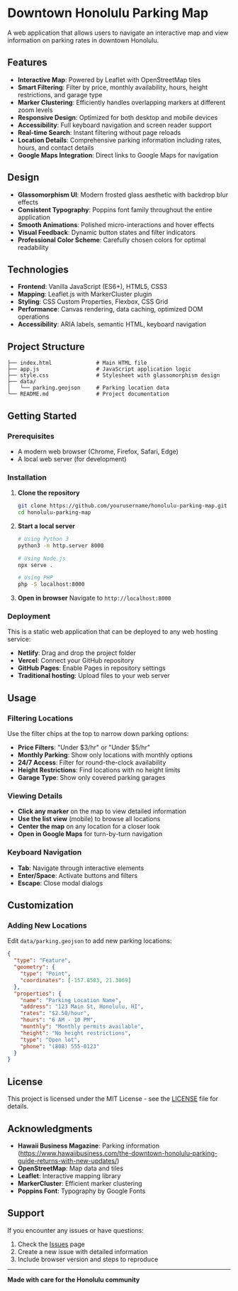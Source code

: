 # Downtown Honolulu Parking Map

A web application that allows users to navigate an interactive map and view information on parking rates in downtown Honolulu.

## Features

- **Interactive Map**: Powered by Leaflet with OpenStreetMap tiles
- **Smart Filtering**: Filter by price, monthly availability, hours, height restrictions, and garage type
- **Marker Clustering**: Efficiently handles overlapping markers at different zoom levels
- **Responsive Design**: Optimized for both desktop and mobile devices
- **Accessibility**: Full keyboard navigation and screen reader support
- **Real-time Search**: Instant filtering without page reloads
- **Location Details**: Comprehensive parking information including rates, hours, and contact details
- **Google Maps Integration**: Direct links to Google Maps for navigation

## Design

- **Glassomorphism UI**: Modern frosted glass aesthetic with backdrop blur effects
- **Consistent Typography**: Poppins font family throughout the entire application
- **Smooth Animations**: Polished micro-interactions and hover effects
- **Visual Feedback**: Dynamic button states and filter indicators
- **Professional Color Scheme**: Carefully chosen colors for optimal readability

## Technologies

- **Frontend**: Vanilla JavaScript (ES6+), HTML5, CSS3
- **Mapping**: Leaflet.js with MarkerCluster plugin
- **Styling**: CSS Custom Properties, Flexbox, CSS Grid
- **Performance**: Canvas rendering, data caching, optimized DOM operations
- **Accessibility**: ARIA labels, semantic HTML, keyboard navigation

## Project Structure

```
├── index.html              # Main HTML file
├── app.js                  # JavaScript application logic
├── style.css               # Stylesheet with glassomorphism design
├── data/
│   └── parking.geojson     # Parking location data
└── README.md               # Project documentation
```

## Getting Started

### Prerequisites

- A modern web browser (Chrome, Firefox, Safari, Edge)
- A local web server (for development)

### Installation

1. **Clone the repository**
   ```bash
   git clone https://github.com/yourusername/honolulu-parking-map.git
   cd honolulu-parking-map
   ```

2. **Start a local server**
   ```bash
   # Using Python 3
   python3 -m http.server 8000
   
   # Using Node.js
   npx serve .
   
   # Using PHP
   php -S localhost:8000
   ```

3. **Open in browser**
   Navigate to `http://localhost:8000`

### Deployment

This is a static web application that can be deployed to any web hosting service:

- **Netlify**: Drag and drop the project folder
- **Vercel**: Connect your GitHub repository
- **GitHub Pages**: Enable Pages in repository settings
- **Traditional hosting**: Upload files to your web server

## Usage

### Filtering Locations

Use the filter chips at the top to narrow down parking options:

- **Price Filters**: "Under $3/hr" or "Under $5/hr"
- **Monthly Parking**: Show only locations with monthly options
- **24/7 Access**: Filter for round-the-clock availability
- **Height Restrictions**: Find locations with no height limits
- **Garage Type**: Show only covered parking garages

### Viewing Details

- **Click any marker** on the map to view detailed information
- **Use the list view** (mobile) to browse all locations
- **Center the map** on any location for a closer look
- **Open in Google Maps** for turn-by-turn navigation

### Keyboard Navigation

- **Tab**: Navigate through interactive elements
- **Enter/Space**: Activate buttons and filters
- **Escape**: Close modal dialogs

## Customization

### Adding New Locations

Edit `data/parking.geojson` to add new parking locations:

```json
{
  "type": "Feature",
  "geometry": {
    "type": "Point",
    "coordinates": [-157.8583, 21.3069]
  },
  "properties": {
    "name": "Parking Location Name",
    "address": "123 Main St, Honolulu, HI",
    "rates": "$2.50/hour",
    "hours": "6 AM - 10 PM",
    "monthly": "Monthly permits available",
    "height": "No height restrictions",
    "type": "Open lot",
    "phone": "(808) 555-0123"
  }
}
```

## License

This project is licensed under the MIT License - see the [LICENSE](LICENSE) file for details.

## Acknowledgments

- **Hawaii Business Magazine**: Parking information (https://www.hawaiibusiness.com/the-downtown-honolulu-parking-guide-returns-with-new-updates/)
- **OpenStreetMap**: Map data and tiles
- **Leaflet**: Interactive mapping library
- **MarkerCluster**: Efficient marker clustering
- **Poppins Font**: Typography by Google Fonts

## Support

If you encounter any issues or have questions:

1. Check the [Issues](https://github.com/jacobrg808/honolulu-parking/issues) page
2. Create a new issue with detailed information
3. Include browser version and steps to reproduce

---

**Made with care for the Honolulu community**